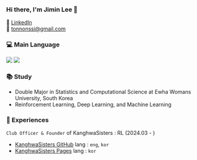 ### Hi there, I'm Jimin Lee 👋

📌 [LinkedIn](https://www.linkedin.com/in/jimin-lee-b8a828268/)  
📨 [tonnonssi@gmail.com](tonnonssi@gmail.com)

### 💻 Main Language
<img src="https://img.shields.io/badge/Python-3776AB?style=flat-square&logo=Python&logoColor=white"/> <img src="https://img.shields.io/badge/R-276DC3?style=flat-square&logo=r&logoColor=white"/>

### 📚 Study

- Double Major in Statistics and Computational Science at Ewha Womans University, South Korea
- Reinforcement Learning, Deep Learning, and Machine Learning

### 📁 Experiences
`Club Officer & Founder` of KanghwaSisters : RL (2024.03 - )  
  
- [KanghwaSisters GitHub](https://github.com/KanghwaSisters)    lang : `eng`, `kor`  
- [KanghwaSisters Pages](https://kanghwasisters.github.io/)     lang : `kor`




